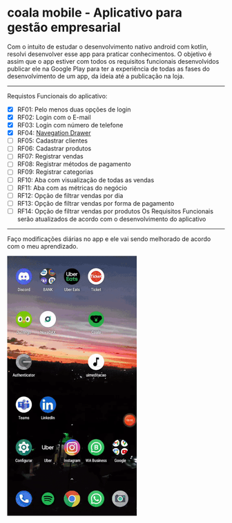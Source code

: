 # coala mobile - Aplicativo para gestão empresarial

Com o intuito de estudar o desenvolvimento nativo android com kotlin, resolvi desenvolver esse app para praticar conhecimentos. O objetivo é assim que o app estiver com todos os requisitos funcionais desenvolvidos publicar ele na Google Play para ter a experiência de todas as fases do desenvolvimento de um app, da ideia até a publicação na loja. 
 ***
Requistos Funcionais do aplicativo:
- [x] RF01: Pelo menos duas opções de login
- [x] RF02: Login com o E-mail
- [x] RF03: Login com número de telefone
- [x] RF04: [Navegation Drawer](https://developer.android.com/guide/navigation/navigation-ui)
- [ ] RF05: Cadastrar clientes
- [ ] RF06: Cadastrar produtos
- [ ] RF07: Registrar vendas
- [ ] RF08: Registrar métodos de pagamento
- [ ] RF09: Registrar categorias
- [ ] RF10: Aba com visualização de todas as vendas
- [ ] RF11: Aba com as métricas do negócio
- [ ] RF12: Opção de filtrar vendas por dia
- [ ] RF13: Opção de filtrar vendas por forma de pagamento
- [ ] RF14: Opção de filtrar vendas por produtos
Os Requisitos Funcionais serão atualizados de acordo com o desenvolvimento do aplicativo
***
Faço modificações diárias no app e ele vai sendo melhorado de acordo com o meu aprendizado.

![gifuimeditation](https://github.com/BruceTrindade/CoalaMobile/blob/main/GifCoalaApp.gif)


